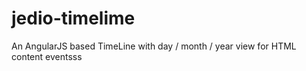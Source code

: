 # jedio-timelime
An AngularJS based TimeLine with day / month / year view for HTML content eventsss
